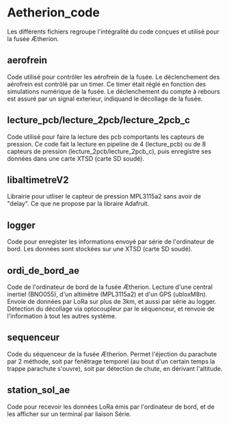 # Aetherion_code
  Les différents fichiers regroupe l'intégralité du code conçues et utilisé pour la fusée Ætherion.

## aerofrein
  Code utilisé pour contrôler les aérofrein de la fusée. Le déclenchement des aérofrein est contrôlé par un timer. Ce timer était réglé en fonction des simulations numérique de la fusée. Le déclenchement du compte à rebours est assuré par un signal exterieur, indiquand le décollage de la fusée. 

## lecture_pcb/lecture_2pcb/lecture_2pcb_c
  Code utilisé pour faire la lecture des pcb comportants les capteurs de pression. Ce code fait la lecture en pipeline de 4 (lecture_pcb) ou de 8 capteurs de pression (lecture_2pcb/lecture_2pcb_c), puis enregistre ses données dans une carte XTSD (carte SD soudé).

## libaltimetreV2
  Librairie pour utliser le capteur de pression MPL3115a2 sans avoir de "delay". Ce que ne propose par la libraire Adafruit.

## logger
  Code pour enregister les informations envoyé par série de l'ordinateur de bord. Les données sont stockées sur une XTSD (carte SD soudé).

## ordi_de_bord_ae
  Code de l'ordinateur de bord de la fusée Ætherion. Lecture d'une central inertiel (BNO055), d'un altimètre (MPL3115a2) et d'un GPS (ubloxM8n). Envoie de données par LoRa sur plus de 3km, et aussi par série au logger. Détection du décollage via optocoupleur par le séquenceur, et renvoie de l'information à tout les autres système.

## sequenceur
  Code du séquenceur de la fusée Ætherion. Permet l'éjection du parachute par 2 méthode, soit par fenêtrage temporel (au bout d'un certain temps la trappe parachute s'ouvre), soit par détection de chute, en dérivant l'altitude.

## station_sol_ae
  Code pour recevoir les données LoRa émis par l'ordinateur de bord, et de les afficher sur un terminal par liaison Série.


